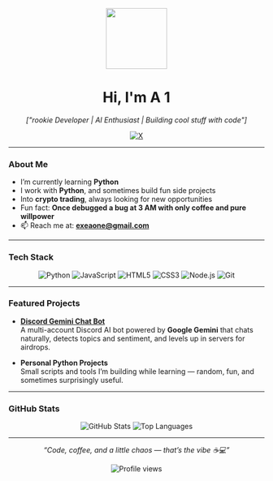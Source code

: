 <p align="center">
  <img src="https://cdn3.emoji.gg/emojis/136857-pepesmoke.gif" width="120">
</p>

<h1 align="center"> Hi, I'm A 1</h1>
<p align="center">
  <em>["rookie Developer | AI Enthusiast | Building cool stuff with code"]</em>
</p>

<p align="center">
  <a href="https://x.com/aone_xyz" target="_blank">
    <img src="https://img.shields.io/badge/X-000000?style=flat-square&logo=x&logoColor=white" alt="X">
  </a>
  </p>

---

### About Me
- I’m currently learning **Python**  
- I work with **Python**, and sometimes build fun side projects  
- Into **crypto trading**, always looking for new opportunities  
- Fun fact: **Once debugged a bug at 3 AM with only coffee and pure willpower**  
- 📫 Reach me at: **exeaone@gmail.com**

---

### Tech Stack
<p align="center">
  <img src="https://img.shields.io/badge/-Python-3776AB?style=flat-square&logo=python&logoColor=white" alt="Python">
  <img src="https://img.shields.io/badge/-JavaScript-F7DF1E?style=flat-square&logo=javascript&logoColor=black" alt="JavaScript">
  <img src="https://img.shields.io/badge/-HTML5-E34F26?style=flat-square&logo=html5&logoColor=white" alt="HTML5">
  <img src="https://img.shields.io/badge/-CSS3-1572B6?style=flat-square&logo=css3&logoColor=white" alt="CSS3">
  <img src="https://img.shields.io/badge/-Node.js-339933?style=flat-square&logo=node.js&logoColor=white" alt="Node.js">
  <img src="https://img.shields.io/badge/-Git-F05032?style=flat-square&logo=git&logoColor=white" alt="Git">
</p>

---

### Featured Projects
- **[Discord Gemini Chat Bot](https://github.com/A1XIT/Discord-Ai-Bot)**  
  A multi-account Discord AI bot powered by **Google Gemini** that chats naturally, detects topics and sentiment, and levels up in servers for airdrops.  

- **Personal Python Projects**  
  Small scripts and tools I’m building while learning — random, fun, and sometimes surprisingly useful.  

---

### GitHub Stats
<p align="center">
  <img src="https://github-readme-stats.vercel.app/api?username=A1XIT&show_icons=true&theme=tokyonight" alt="GitHub Stats">
  <img src="https://github-readme-stats.vercel.app/api/top-langs/?username=A1XIT&layout=compact&theme=tokyonight" alt="Top Languages">
</p>

---

<p align="center">
  <em>“Code, coffee, and a little chaos — that’s the vibe ☕💻”</em>
</p>

<p align="center">
  <img src="https://komarev.com/ghpvc/?username=A1XIT&color=blueviolet" alt="Profile views">
</p>
<!--
**aonexyz/aonexyz** is a ✨ _special_ ✨ repository because its `README.md` (this file) appears on your GitHub profile.

Here are some ideas to get you started:

- 🔭 I’m currently working on ...
- 🌱 I’m currently learning ...
- 👯 I’m looking to collaborate on ...
- 🤔 I’m looking for help with ...
- 💬 Ask me about ...
- 📫 How to reach me: ...
- 😄 Pronouns: ...
- ⚡ Fun fact: ...
-->

